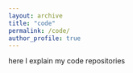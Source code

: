 ```yaml
---
layout: archive
title: "code"
permalink: /code/
author_profile: true
---
```


here I explain my code repositories